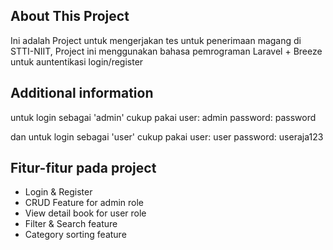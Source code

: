 ## About This Project

Ini adalah Project untuk mengerjakan tes untuk penerimaan magang di STTI-NIIT, Project ini menggunakan bahasa pemrograman Laravel + Breeze untuk auntentikasi login/register

## Additional information

untuk login sebagai 'admin' cukup pakai 
user: admin
password: password

dan untuk login sebagai 'user' cukup pakai
user: user
password: useraja123

## Fitur-fitur pada project
- Login & Register
- CRUD Feature for admin role
- View detail book for user role
- Filter & Search feature
- Category sorting feature
